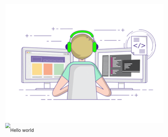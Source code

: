 <p align="center">
  <img align="center" src="developer.gif"/>
<img align="left" src="https://github-profile-trophy.vercel.app/?username=suplush&title=MultipleLang,Star,Follower,Commit,Issue" style="max-width:100%;">
</p>

Hello world
